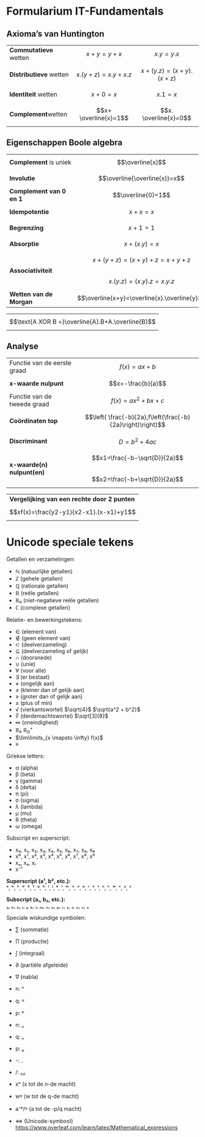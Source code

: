 # Formularium IT-Fundamentals

## Axioma’s van Huntington

|                          |                       |                         |
| ------------------------ | --------------------- | ----------------------- |
| **Commutatieve** wetten  | $$x+y = y+x$$         | $$x.y = y.x$$           |
| **Distributieve** wetten | $$x.(y+z)=x.y+x.z$$   | $$x+(y.z)=(x+y).(x+z)$$ |
| **Identiteit** wetten    | $$x+0=x$$             | $$x.1=x$$               |
| **Complement**wetten     | $$x+ \overline{x}=1$$ | $$x. \overline{x}=0$$   |

## Eigenschappen Boole algebra

|                               |                                                        |                                              |
| ----------------------------- | ------------------------------------------------------ | -------------------------------------------- |
| **Complement** is uniek       | $$\overline{x}$$                                       |                                              |
| **Involutie**                 | $$\overline{\overline{x}}=x$$                          |                                              |
| **Complement** **van 0 en 1** | $$\overline{0}=1$$                                     | $$\overline{1}=0$$                           |
| **Idempotentie**              | $$x+x=x$$                                              | $$x.x=x$$                                    |
| **Begrenzing**                | $$x+1=1$$                                              | $$x.0=0$$                                    |
| **Absorptie**                 | $$x+(x.y)=x$$                                          | $$x.(x+y)=x$$                                |
| **Associativiteit**           | $$x+(y+z)=(x+y)+z=x+y+z$$<br>$$x.(y.z)=(x.y).z=x.y.z$$ |                                              |
| **Wetten** **van de Morgan**  | $$\overline{x+y}=\overline{x}.\overline{y}$$           | $$\overline{x.y}=\overline{x}+\overline{y}$$ |

|                                                   |
| ------------------------------------------------- |
| $$\text{A XOR B =}\overline{A}.B+A.\overline{B}$$ |

## Analyse

|                             |                                                                |
| --------------------------- | -------------------------------------------------------------- |
| Functie van de eerste graad | $$f(x)=ax+b$$                                                  |
| **x-waarde nulpunt**        | $$x=-\frac{b}{a}$$                                             |
| Functie van de tweede graad | $$f(x)=ax^2+bx+c$$                                             |
| **Coördinaten top**         | $$\left( \frac{-b}{2a},f\left(\frac{-b}{2a}\right)\right)$$    |
| **Discriminant**            | $$D=b^2+4ac$$                                                  |
| **x-waarde(n) nulpunt(en)** | $$x1=\frac{-b-\sqrt{D}}{2a}$$<br>$$x2=\frac{-b+\sqrt{D}}{2a}$$ |

|                                               |
| --------------------------------------------- |
| **Vergelijking van een rechte door 2 punten** |
| $$xf(x)=\frac{y2-y1}{x2-x1}.(x-x1)+y1$$       |
# Unicode speciale tekens

Getallen en verzamelingen:

- ℕ (natuurlijke getallen)
- ℤ (gehele getallen)
- ℚ (rationale getallen)
- ℝ (reële getallen)
- ℝ₀ (niet-negatieve reële getallen)
- ℂ (complexe getallen)

Relatie- en bewerkingstekens:

- ∈ (element van)
- ∉ (geen element van)
- ⊂ (deelverzameling)
- ⊆ (deelverzameling of gelijk)
- ∩ (doorsnede)
- ∪ (unie)
- ∀ (voor alle)
- ∃ (er bestaat)
- ≠ (ongelijk aan)
- ≤ (kleiner dan of gelijk aan)
- ≥ (groter dan of gelijk aan)
- ± (plus of min)
- √ (vierkantswortel) $\sqrt{4}$ $\sqrt{a^2 + b^2}$
- ∛ (derdemachtswortel) $\sqrt[3]{8}$
- ∞ (oneindigheid)
- ℝ₀  $ℝ_0^+$
- $\lim\limits_{x \mapsto \infty} f(x)$
- ≡


Griekse letters:

- α (alpha)
- β (beta)
- γ (gamma)
- δ (delta)
- π (pi)
- σ (sigma)
- λ (lambda)
- μ (mu)
- θ (theta)
- ω (omega)

Subscript en superscript:

- x₀, x₁, x₂, x₃, x₄, x₅, x₆, x₇, x₈, x₉
- x⁰, x¹, x², x³, x⁴, x⁵, x⁶, x⁷, x⁸, x⁹
- xₐ, xₑ, xᵢ
- x⁻¹

**Superscript (a¹, b², etc.):**  
ᵃ, ᵇ, ᶜ, ᵈ, ᵉ, ᶠ, ᵍ, ʰ, ⁱ, ʲ, ᵏ, ˡ, ᵐ, ⁿ, ᵒ, ᵖ, ʳ, ˢ, ᵗ, ᵘ, ᵛ, ʷ, ˣ, ʸ, ᶻ

**Subscript (a₁, b₂, etc.):**  
ₐ, ₑ, ₕ, ᵢ, ⱼ, ₖ, ₗ, ₘ, ₙ, ₒ, ₚ, ᵣ, ₛ, ₜ, ᵤ, ᵥ, ₓ

Speciale wiskundige symbolen:

- ∑ (sommatie)
- ∏ (productie)
- ∫ (integraal)
- ∂ (partiële afgeleide)
- ∇ (nabla)

- n: ⁿ
- q: ᵠ
- p: ᵖ
- n: ₙ
- q: ₓ
- p: ₚ
- -: ₋
- /: ₍ₓ₎
- xⁿ (x tot de n-de macht)
- wᵠ (w tot de q-de macht)
- a⁻ᵖ/ᵠ (a tot de -p/q macht)

- ⇔ (Unicode-symbool)
https://www.overleaf.com/learn/latex/Mathematical_expressions

